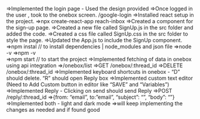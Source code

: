 =>Implemented the login page - Used the design provided
=>Once logged in the user , took to the onebox screen. /google-login
=>Installed react setup in the project.
=>npx create-react-app reach-inbox
=>Created a component for the sign-up page.
=>Created a new file called SignUp.js in  the src  folder and added the code.
=>Created a css file called SignUp.css in  the src folder to style  the page.
=>Updated the App.js to include the SignUp component.
=>npm instal   // to install dependencies | node_modules and json file
=>node -v
=>npm -v     
=>npm start // to start the project
=>Implemented fetching of data in onebox using api integration
=>/onebox/list
=>GET /onebox/:thread_id
=>DELETE /onebox/:thread_id
=>Implemented keyboard shortcuts in onebox - “D” should delete. “R” should open Reply box
=>Implemented custom text editor (Need to Add Custom button in editor like “SAVE” and “Variables”)
=>Implemented Reply - Clicking on send should send Reply
=>POST /reply/:thread_id
=>{from: “email”, to:”email”, “subject”: “”, “body”: “<html></html>”}
=>Implemented both - light and dark mode
=>will keep implementing the changes as needed and if found good
